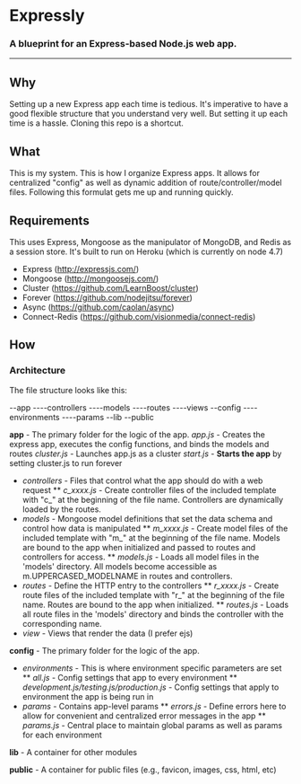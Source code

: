 # Expressly
### A blueprint for an Express-based Node.js web app.

----

## Why
Setting up a new Express app each time is tedious. It's imperative to have a good flexible structure that you understand very well. But setting it up each time is a hassle. Cloning this repo is a shortcut.

## What
This is my system. This is how I organize Express apps. It allows for centralized "config" as well as dynamic addition of route/controller/model files. Following this formulat gets me up and running quickly.

## Requirements
This uses Express, Mongoose as the manipulator of MongoDB, and Redis as a session store. It's built to run on Heroku (which is currently on node 4.7)

* Express	(http://expressjs.com/)
* Mongoose (http://mongoosejs.com/)
* Cluster (https://github.com/LearnBoost/cluster)
* Forever (https://github.com/nodejitsu/forever)
* Async (https://github.com/caolan/async)
* Connect-Redis (https://github.com/visionmedia/connect-redis)

## How

### Architecture

The file structure looks like this:

--app
----controllers
----models
----routes
----views
--config
----environments
----params
--lib
--public


**app** - The primary folder for the logic of the app.
*app.js* - Creates the express app, executes the config functions, and binds the models and routes
*cluster.js* - Launches app.js as a cluster
*start.js* - **Starts the app** by setting cluster.js to run forever
* *controllers* - Files that control what the app should do with a web request
** *c_xxxx.js* - Create controller files of the included template with "c_" at the beginning of the file name. Controllers are dynamically loaded by the routes.
* *models* - Mongoose model definitions that set the data schema and control how data is manipulated
** *m_xxxx.js* - Create model files of the included template with "m_" at the beginning of the file name. Models are bound to the app when initialized and passed to routes and controllers for access.
** *models.js* - Loads all model files in the 'models' directory. All models become accessible as m.UPPERCASED_MODELNAME in routes and controllers.
* *routes* - Define the HTTP entry to the controllers
** *r_xxxx.js* - Create route files of the included template with "r_" at the beginning of the file name. Routes are bound to the app when initialized.
** *routes.js* - Loads all route files in the 'models' directory and binds the controller with the corresponding name.
* *view* - Views that render the data (I prefer ejs)

**config** - The primary folder for the logic of the app.  
* *environments* - This is where environment specific parameters are set
** *all.js* - Config settings that app to every environment
** *development.js/testing.js/production.js* - Config settings that apply to environment the app is being run in
* *params* - Contains app-level params
** *errors.js* - Define errors here to allow for convenient and centralized error messages in the app
** *params.js* - Central place to maintain global params as well as params for each environment

**lib** - A container for other modules

**public** - A container for public files (e.g., favicon, images, css, html, etc)